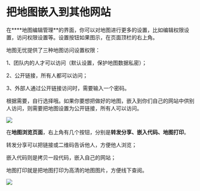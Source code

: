 # 把地图嵌入到其他网站

在****地图编辑管理**的界面，你可以对地图进行更多的设置，比如编辑权限设置，访问权限设置等。设置按钮如果图示，在页面顶栏的右上角。

地图无忧提供了三种地图访问设置权限：

1、团队内的人才可以访问（默认设置，保护地图数据私密）；

2、公开链接，所有人都可以访问；

3、外部人通过公开链接访问时，需要输入一个密码。

根据需要，自行选择哦。如果你要想把做好的地图，嵌入到你们自己的网站中供别人访问，则需要把地图设置为公开链接，所有人可以访问。

![](http://pic.dituwuyou.com/map%2Fpicture%2F%E5%85%AC%E5%BC%801.png)

在**地图浏览页面**，右上角有几个按钮，分别是**转发分享、嵌入代码、地图打印**。

转发分享可以把链接或二维码告诉他人，方便他人浏览；

嵌入代码则是拷贝一段代码，嵌入自己的网站；

地图打印就是把地图打印为高清的地图图片，方便线下查阅。

![](http://pic.dituwuyou.com/map%2Fpicture%2Fshow2.png)




